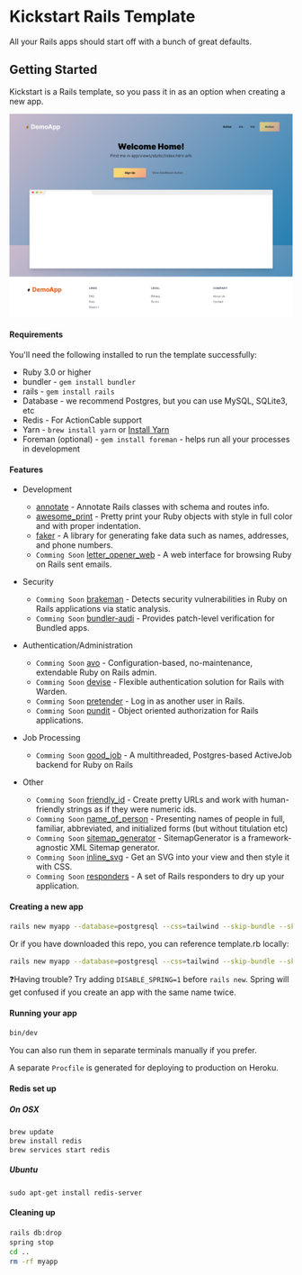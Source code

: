 # Kickstart Rails Template

All your Rails apps should start off with a bunch of great defaults.

## Getting Started

Kickstart is a Rails template, so you pass it in as an option when creating a new app.

![DemoApp.png](DemoApp.png)

#### Requirements

You'll need the following installed to run the template successfully:

* Ruby 3.0 or higher
* bundler - `gem install bundler`
* rails - `gem install rails`
* Database - we recommend Postgres, but you can use MySQL, SQLite3, etc
* Redis - For ActionCable support
* Yarn - `brew install yarn` or [Install Yarn](https://yarnpkg.com/en/docs/install)
* Foreman (optional) - `gem install foreman` - helps run all your processes in development

#### Features
* Development
  - [annotate](https://github.com/ctran/annotate_models) - Annotate Rails classes with schema and routes info.
  - [awesome_print](https://github.com/awesome-print/awesome_print) - Pretty print your Ruby objects with style in full color and with proper indentation.
  - [faker](https://github.com/faker-ruby/faker) - A library for generating fake data such as names, addresses, and phone numbers.
  - `Comming Soon` [letter_opener_web](https://github.com/fgrehm/letter_opener_web) - A web interface for browsing Ruby on Rails sent emails.

* Security
  - `Comming Soon` [brakeman](https://github.com/presidentbeef/brakeman) - Detects security vulnerabilities in Ruby on Rails applications via static analysis.
  - `Comming Soon` [bundler-audi](https://github.com/rubysec/bundler-audit#readme) - Provides patch-level verification for Bundled apps.

* Authentication/Administration
  - `Comming Soon` [avo](https://github.com/avo-hq/avo) - Configuration-based, no-maintenance, extendable Ruby on Rails admin.
  - `Comming Soon` [devise](https://github.com/heartcombo/devise) - Flexible authentication solution for Rails with Warden.
  - `Comming Soon` [pretender](https://github.com/ankane/pretender) - Log in as another user in Rails.
  - `Comming Soon` [pundit](https://github.com/varvet/pundit) - Object oriented authorization for Rails applications.

* Job Processing
  - `Comming Soon` [good_job](https://github.com/bensheldon/good_job) - A multithreaded, Postgres-based ActiveJob backend for Ruby on Rails

* Other
  - `Comming Soon` [friendly_id](https://github.com/norman/friendly_id) - Create pretty URLs and work with human-friendly strings as if they were numeric ids.
  - `Comming Soon` [name_of_person](https://github.com/basecamp/name_of_person) - Presenting names of people in full, familiar, abbreviated, and initialized forms (but without titulation etc)
  - `Comming Soon` [sitemap_generator](https://github.com/kjvarga/sitemap_generator) - SitemapGenerator is a framework-agnostic XML Sitemap generator.
  - `Comming Soon` [inline_svg](https://github.com/jamesmartin/inline_svg) - Get an SVG into your view and then style it with CSS.
  - `Comming Soon` [responders](https://github.com/heartcombo/responders) - A set of Rails responders to dry up your application.

#### Creating a new app

```bash
rails new myapp --database=postgresql --css=tailwind --skip-bundle --skip-test -m https://raw.githubusercontent.com/MatthewLaFalce/kickstart/main/template.rb
```

Or if you have downloaded this repo, you can reference template.rb locally:

```bash
rails new myapp --database=postgresql --css=tailwind --skip-bundle --skip-test -m template.rb
```

❓Having trouble? Try adding `DISABLE_SPRING=1` before `rails new`. Spring will get confused if you create an app with the same name twice.

#### Running your app

```bash
bin/dev
```

You can also run them in separate terminals manually if you prefer.

A separate `Procfile` is generated for deploying to production on Heroku.

#### Redis set up
##### On OSX
```
brew update
brew install redis
brew services start redis
```
##### Ubuntu
```
sudo apt-get install redis-server
```

#### Cleaning up

```bash
rails db:drop
spring stop
cd ..
rm -rf myapp
```

